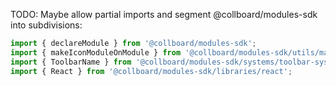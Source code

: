 TODO: Maybe allow partial imports and segment @collboard/modules-sdk into subdivisions:

```typescript
import { declareModule } from '@collboard/modules-sdk';
import { makeIconModuleOnModule } from '@collboard/modules-sdk/utils/makers';
import { ToolbarName } from '@collboard/modules-sdk/systems/toolbar-system';
import { React } from '@collboard/modules-sdk/libraries/react';
```
